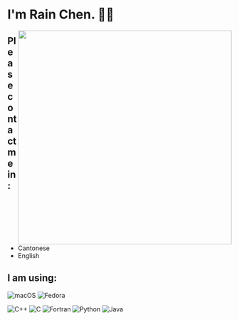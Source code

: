 # I'm Rain Chen. 🏳️‍⚧️

<img align="right" width="480px" src="https://github-readme-stats.vercel.app/api?username=Chen-Rain&show_icons=true&hide_title=false&title_color=9745f5&icon_color=9f4bff&text_color=000000&bg_color=DEG,99ccff,b0ccff,e5ccff,ffccff">

## Please contact me in:

- Cantonese
- English

## I am using:

<p align="left">
    <img alt="macOS" src="https://img.shields.io/badge/macOS-12-AA2FCC?style=for-the-badge&logo=Apple&logoColor=white"/>
    <img alt="Fedora" src="https://img.shields.io/badge/Fedora-36-66A0D5?style=for-the-badge&logo=Fedora&logoColor=white"/>
</p>

<p align="left">
    <img alt="C++" src="https://img.shields.io/badge/C++-E1587E?style=for-the-badge&logoColor=white"/>
    <img alt="C" src="https://img.shields.io/badge/C-4E4E4E?style=for-the-badge&logoColor=white"/>
    <img alt="Fortran" src="https://img.shields.io/badge/Fortran-4C41AB?style=for-the-badge&logoColor=white"/>
    <img alt="Python" src="https://img.shields.io/badge/Python-4571A1?style=for-the-badge&logoColor=white"/>
    <img alt="Java" src="https://img.shields.io/badge/Java-A7752F?style=for-the-badge&logoColor=white"/>
</p>

